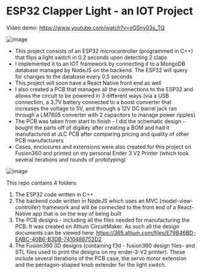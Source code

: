 # ESP32 Clapper Light - an IOT Project

 Video demo: https://www.youtube.com/watch?v=oGSny03s_TQ

![image](https://user-images.githubusercontent.com/82429124/211705138-c0987d99-0c52-44a8-a789-867db9396d84.png)
- This project consists of an ESP32 microcontroller (programmed in C++)  that flips a light switch in 0.2 seconds upon detecting 2 claps
- I implemented it to an IOT framework by connecting it to a MongoDB database managed by NodeJS on the backend. The ESP32 will query for changes to the database every 0.5 seconds
- This project will soon have a React Native front end as well
- I also created a PCB that manages all the connections to the ESP32 and allows the circuit to be powered in 3 different ways (via a USB connection, a 3.7V battery connected to a boost converter that increases the voltage to 5V, and through a 12V DC barrel jack ran through a LM7805 converter with 2 capacitors to manage power ripples)
- The PCB was taken from start to finish - I did the schematic design - bought the parts off of digikey after creating a BOM and had it manufactured at JLC PCB after comparing pricing and quality of other PCB manufacturers
- Cases, enclosures and extensions were also created for this project on Fusion360 and printed on my personal Ender 3 V2 Printer (which took several iterations and rounds of prototyping)
 
![image](https://user-images.githubusercontent.com/82429124/211705147-f5677c02-df0e-4a68-a5cd-9b68a38dd38c.png)

This repo contains 4 folders: 
1) The ESP32 code written in C++
2) The backend code written in NodeJS which uses an MVC (model-view-controller) framework and will be connected to the front end of a React-Native app that is on the way of being built
3) The PCB designs - including all the files needed for manufacturing the PCB. It was created on Altium CircuitMaker. As such all the design documents can be viewed here: https://365.altium.com/files/E79B46BD-EABC-40B6-B3DB-7410488752D2
4) The Fusion360 3D designs (containing f3d - fusion360 design files- and STL files used to print the designs on my ender-3-V2 printer). These include several iterations of the PCB case, the servo motor extension and the pentagon-shaped knob extender for the light switch.


